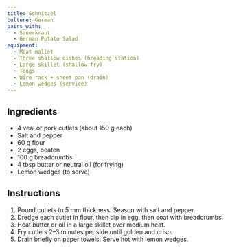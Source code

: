 ```yaml
---
title: Schnitzel
culture: German
pairs_with:
  - Sauerkraut
  - German Potato Salad
equipment:
  - Meat mallet
  - Three shallow dishes (breading station)
  - Large skillet (shallow fry)
  - Tongs
  - Wire rack + sheet pan (drain)
  - Lemon wedges (service)
---
```


## Ingredients
- 4 veal or pork cutlets (about 150 g each)
- Salt and pepper
- 60 g flour
- 2 eggs, beaten
- 100 g breadcrumbs
- 4 tbsp butter or neutral oil (for frying)
- Lemon wedges (to serve)

## Instructions
1. Pound cutlets to 5 mm thickness. Season with salt and pepper.
2. Dredge each cutlet in flour, then dip in egg, then coat with breadcrumbs.
3. Heat butter or oil in a large skillet over medium heat.
4. Fry cutlets 2–3 minutes per side until golden and crisp.
5. Drain briefly on paper towels. Serve hot with lemon wedges.
